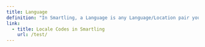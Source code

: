 ```yaml
---
title: Language
definition: "In Smartling, a Language is any Language/Location pair you can translate into. For example, French (France) and French (Canada) are both languages. Technical documentation often uses the term 'locale'."
link:
  - title: Locale Codes in Smartling
    url: /test/
---
```



